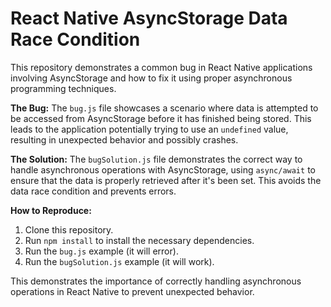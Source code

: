 # React Native AsyncStorage Data Race Condition
This repository demonstrates a common bug in React Native applications involving AsyncStorage and how to fix it using proper asynchronous programming techniques.

**The Bug:**
The `bug.js` file showcases a scenario where data is attempted to be accessed from AsyncStorage before it has finished being stored.  This leads to the application potentially trying to use an `undefined` value, resulting in unexpected behavior and possibly crashes.

**The Solution:**
The `bugSolution.js` file demonstrates the correct way to handle asynchronous operations with AsyncStorage, using `async/await` to ensure that the data is properly retrieved after it's been set.  This avoids the data race condition and prevents errors.

**How to Reproduce:**
1. Clone this repository.
2. Run `npm install` to install the necessary dependencies.
3. Run the `bug.js` example (it will error). 
4. Run the `bugSolution.js` example (it will work).

This demonstrates the importance of correctly handling asynchronous operations in React Native to prevent unexpected behavior.